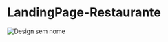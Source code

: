# LandingPage-Restaurante

![Design sem nome](https://github.com/igorgooh/LandingPage-Restaurante/assets/169079413/29b609f3-f05f-451e-a5b2-c372db984e00)

